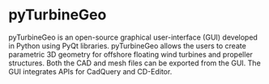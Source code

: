 # pyTurbineGeo
pyTurbineGeo is an open-source graphical user-interface (GUI) developed in Python using PyQt libraries. pyTurbineGeo allows the users to create parametric 3D geometry for offshore floating wind turbines and propeller structures. Both the CAD and mesh files can be exported from the GUI. The GUI integrates APIs for CadQuery and CD-Editor.
